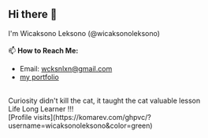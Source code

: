 ## Hi there 👋

I'm Wicaksono Leksono (@wicaksonoleksono)
</br>
</br>
📫 **How to Reach Me:**
- Email: [wcksnlxn@gmail.com](mailto:wcksnlxn@gmail.com)
- [my portfolio](https://wicaksonolxn.vercel.app/)
</br>
Curiosity didn't kill the cat, it taught the cat valuable lesson
</br>
Life Long Learner !!!
</br>
[Profile visits](https://komarev.com/ghpvc/?username=wicaksonoleksono&color=green)
<!--![Wicaksono's GitHub stats](https://github-readme-stats.vercel.app/api?username=wicaksonoleksono&show_icons=true&bg_color=00000000)
[![Top Langs](https://github-readme-stats.vercel.app/api/top-langs/?username=wicaksonoleksono&layout=donut)](https://github.com/anuraghazra/github-readme-stats)-->
